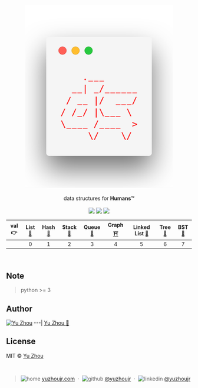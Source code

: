 <h3 style="text-align:center;font-weight: 300;" align="center">
  <img src="/public/logo.png" width="400px">
</h3>


<p align="center">
  data structures for <b>Humans™</b>

  <br/>
  <br/>
  <img src="https://forthebadge.com/images/badges/built-with-love.svg" width="87px">
  <img src="https://forthebadge.com/images/badges/made-with-python.svg" width="130px">
  <img src="https://img.shields.io/badge/downloads-0k-yellow.svg?style=flat-square">

</p>

|val 👉| List [📇](#list-📇) | Hash [📖](#hash-📖)| Stack [🍰](#stack-🍰) | Queue [:couple:](#queue-couple) | Graph [⛩️](#graph-⛩️)|  Linked List  [🥓](#linkedlist-🥓)| Tree [🌴](tree-🌴)| BST [🌳](#bst-🌳)
| :--------: | :--------: | :---------: | :---------: | :---------: | :---------: | :---------:| :---------: | :-------: |
|| 0 |1 | 2 | 3 | 4 | 5 | 6 | 7 |


</br>



<!-- ## Dependencies -->

## Note

> python >= 3

## Author
[![Yu Zhou](https://avatars3.githubusercontent.com/u/6414741?s=100&v=4)](http://yuzhoujr.com)
---|
[Yu Zhou :rocket:](http://yuzhoujr.com)


## License

MIT © [Yu Zhou](http://yuzhoujr.com)


<br/>

<!-- FOSSA here maybe -->


> ![home](http://yuzhoujr.com/legacy/emoji/home.svg)
[yuzhoujr.com](http://www.yuzhoujr.com) &nbsp;&middot;&nbsp;
> ![github](http://yuzhoujr.com/legacy/emoji/github.svg)  [@yuzhoujr](https://github.com/yuzhoujr) &nbsp;&middot;&nbsp;
> ![linkedin](http://yuzhoujr.com/legacy/emoji/linkedin.svg)  [@yuzhoujr](https://linkedin.com/in/yuzhoujr)
